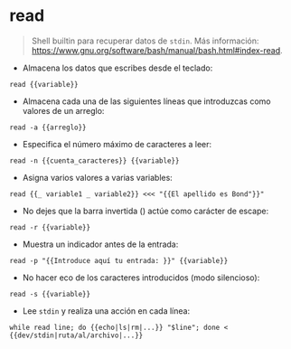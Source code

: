 # read

> Shell builtin para recuperar datos de `stdin`.
> Más información: <https://www.gnu.org/software/bash/manual/bash.html#index-read>.

- Almacena los datos que escribes desde el teclado:

`read {{variable}}`

- Almacena cada una de las siguientes líneas que introduzcas como valores de un arreglo:

`read -a {{arreglo}}`

- Especifica el número máximo de caracteres a leer:

`read -n {{cuenta_caracteres}} {{variable}}`

- Asigna varios valores a varias variables:

`read {{_ variable1 _ variable2}} <<< "{{El apellido es Bond"}}"`

- No dejes que la barra invertida (\) actúe como carácter de escape:

`read -r {{variable}}`

- Muestra un indicador antes de la entrada:

`read -p "{{Introduce aquí tu entrada: }}" {{variable}}`

- No hacer eco de los caracteres introducidos (modo silencioso):

`read -s {{variable}}`

- Lee `stdin` y realiza una acción en cada línea:

`while read line; do {{echo|ls|rm|...}} "$line"; done < {{dev/stdin|ruta/al/archivo|...}}`
